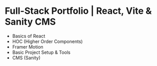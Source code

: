 # Full-Stack Portfolio | React, Vite & Sanity CMS

- Basics of React
- HOC (Higher Order Components)
- Framer Motion 
- Basic Project Setup & Tools
- CMS (Sanity) 
